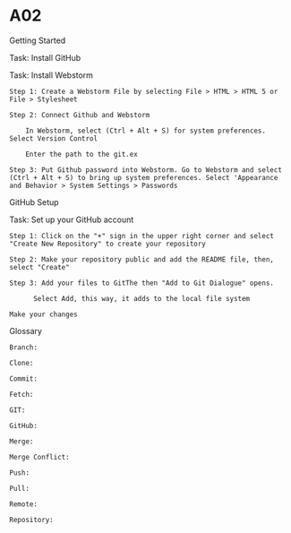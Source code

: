 # A02
Getting Started 

   Task: Install GitHub

   Task: Install Webstorm

    Step 1: Create a Webstorm File by selecting File > HTML > HTML 5 or File > Stylesheet

    Step 2: Connect Github and Webstorm 
  
        In Webstorm, select (Ctrl + Alt + S) for system preferences. Select Version Control 

        Enter the path to the git.ex

    Step 3: Put Github password into Webstorm. Go to Webstorm and select (Ctrl + Alt + S) to bring up system preferences. Select 'Appearance and Behavior > System Settings > Passwords

GitHub Setup

  Task: Set up your GitHub account
    
    Step 1: Click on the "+" sign in the upper right corner and select "Create New Repository" to create your repository
    
    Step 2: Make your repository public and add the README file, then, select "Create"

    Step 3: Add your files to GitThe then "Add to Git Dialogue" opens. 

          Select Add, this way, it adds to the local file system

    Make your changes

Glossary

    Branch:

    Clone:

    Commit:

    Fetch:

    GIT:

    GitHub:

    Merge:

    Merge Conflict:

    Push:

    Pull:

    Remote:

    Repository:
